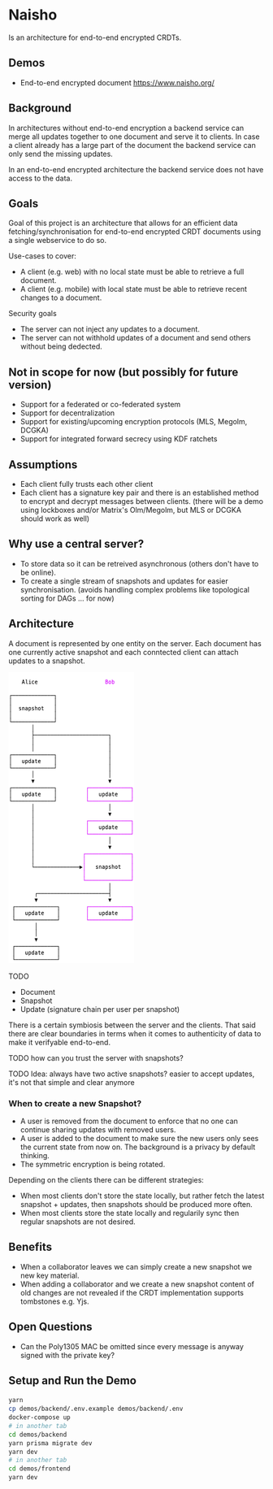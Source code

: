 # Naisho

Is an architecture for end-to-end encrypted CRDTs.

## Demos

- End-to-end encrypted document https://www.naisho.org/

## Background

In architectures without end-to-end encryption a backend service can merge all updates together to one document and serve it to clients. In case a client already has a large part of the document the backend service can only send the missing updates.

In an end-to-end encrypted architecture the backend service does not have access to the data.

## Goals

Goal of this project is an architecture that allows for an efficient data fetching/synchronisation for end-to-end encrypted CRDT documents using a single webservice to do so.

Use-cases to cover:

- A client (e.g. web) with no local state must be able to retrieve a full document.
- A client (e.g. mobile) with local state must be able to retrieve recent changes to a document.

Security goals

- The server can not inject any updates to a document.
- The server can not withhold updates of a document and send others without being dedected.

## Not in scope for now (but possibly for future version)

- Support for a federated or co-federated system
- Support for decentralization
- Support for existing/upcoming encryption protocols (MLS, Megolm, DCGKA)
- Support for integrated forward secrecy using KDF ratchets

## Assumptions

- Each client fully trusts each other client
- Each client has a signature key pair and there is an established method to encrypt and decrypt messages between clients. (there will be a demo using lockboxes and/or Matrix's Olm/Megolm, but MLS or DCGKA should work as well)

## Why use a central server?

- To store data so it can be retreived asynchronous (others don't have to be online).
- To create a single stream of snapshots and updates for easier synchronisation. (avoids handling complex problems like topological sorting for DAGs … for now)

## Architecture

A document is represented by one entity on the server. Each document has one currently active snapshot and each conntected client can attach updates to a snapshot.

<img src="./docs/overview.png?raw=true" width="247" height="573" alt="Relationship between Snapshots and Updates" />

TODO

- Document
- Snapshot
- Update (signature chain per user per snapshot)

There is a certain symbiosis between the server and the clients. That said there are clear boundaries in terms when it comes to authenticity of data to make it verifyable end-to-end.

TODO how can you trust the server with snapshots?

TODO Idea: always have two active snapshots? easier to accept updates, it's not that simple and clear anymore

### When to create a new Snapshot?

- A user is removed from the document to enforce that no one can continue sharing updates with removed users.
- A user is added to the document to make sure the new users only sees the current state from now on. The background is a privacy by default thinking.
- The symmetric encryption is being rotated.

Depending on the clients there can be different strategies:

- When most clients don't store the state locally, but rather fetch the latest snapshot + updates, then snapshots should be produced more often.
- When most clients store the state locally and regularily sync then regular snapshots are not desired.

## Benefits

- When a collaborator leaves we can simply create a new snapshot we new key material.
- When adding a collaborator and we create a new snapshot content of old changes are not revealed if the CRDT implementation supports tombstones e.g. Yjs.

## Open Questions

- Can the Poly1305 MAC be omitted since every message is anyway signed with the private key?

## Setup and Run the Demo

```sh
yarn
cp demos/backend/.env.example demos/backend/.env
docker-compose up
# in another tab
cd demos/backend
yarn prisma migrate dev
yarn dev
# in another tab
cd demos/frontend
yarn dev
```
